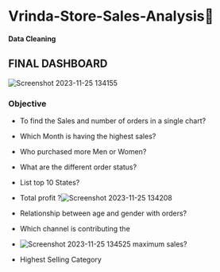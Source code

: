 # Vrinda-Store-Sales-Analysis🛒
#### Data Cleaning 
## FINAL DASHBOARD
 ![Screenshot 2023-11-25 134155](https://github.com/S-Prakash-github/Vrinda-Store-Sales-Analysis/assets/91363429/c8830881-d2cf-42cb-84d5-68c3f9e997bb)

### Objective
- To find the Sales and number of orders in a single chart?
  
- Which Month is having the highest sales?
  
- Who purchased more Men or Women?
  
- What are the different order status?
 

- List top 10 States?
  
- Total profit ?![Screenshot 2023-11-25 134208](https://github.com/S-Prakash-github/Vrinda-Store-Sales-Analysis/assets/91363429/8588a602-81c7-4293-92d3-61066f1ddab3)

  
- Relationship between age and gender with orders?
  
- Which channel is contributing the
- ![Screenshot 2023-11-25 134525](https://github.com/S-Prakash-github/Vrinda-Store-Sales-Analysis/assets/91363429/fff1db31-c6bd-4a21-92b4-1d98fdf71c43)
maximum sales?
  
- Highest Selling Category
  
  
